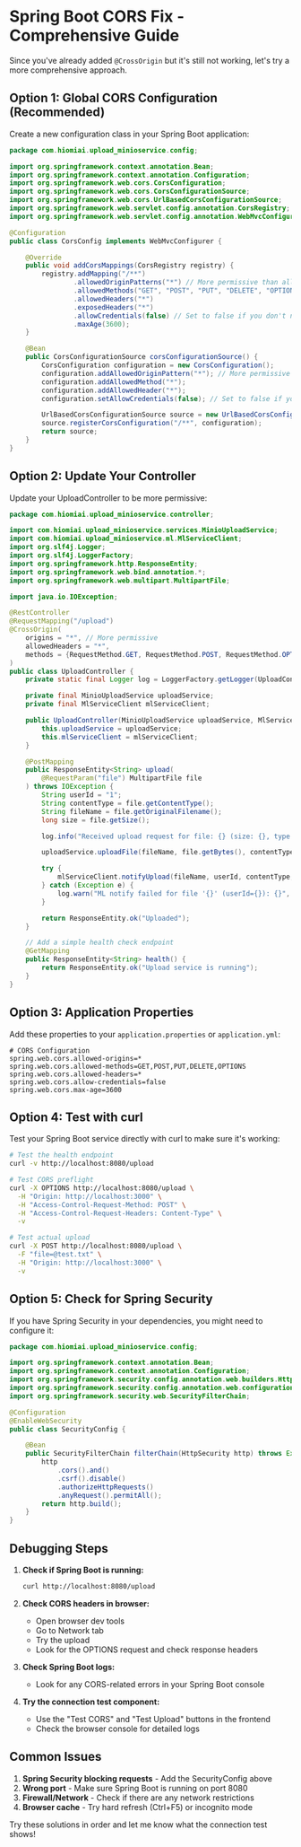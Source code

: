 # Spring Boot CORS Fix - Comprehensive Guide

Since you've already added `@CrossOrigin` but it's still not working, let's try a more comprehensive approach.

## Option 1: Global CORS Configuration (Recommended)

Create a new configuration class in your Spring Boot application:

```java
package com.hiomiai.upload_minioservice.config;

import org.springframework.context.annotation.Bean;
import org.springframework.context.annotation.Configuration;
import org.springframework.web.cors.CorsConfiguration;
import org.springframework.web.cors.CorsConfigurationSource;
import org.springframework.web.cors.UrlBasedCorsConfigurationSource;
import org.springframework.web.servlet.config.annotation.CorsRegistry;
import org.springframework.web.servlet.config.annotation.WebMvcConfigurer;

@Configuration
public class CorsConfig implements WebMvcConfigurer {

    @Override
    public void addCorsMappings(CorsRegistry registry) {
        registry.addMapping("/**")
                .allowedOriginPatterns("*") // More permissive than allowedOrigins
                .allowedMethods("GET", "POST", "PUT", "DELETE", "OPTIONS", "HEAD")
                .allowedHeaders("*")
                .exposedHeaders("*")
                .allowCredentials(false) // Set to false if you don't need credentials
                .maxAge(3600);
    }

    @Bean
    public CorsConfigurationSource corsConfigurationSource() {
        CorsConfiguration configuration = new CorsConfiguration();
        configuration.addAllowedOriginPattern("*"); // More permissive
        configuration.addAllowedMethod("*");
        configuration.addAllowedHeader("*");
        configuration.setAllowCredentials(false); // Set to false if you don't need credentials

        UrlBasedCorsConfigurationSource source = new UrlBasedCorsConfigurationSource();
        source.registerCorsConfiguration("/**", configuration);
        return source;
    }
}
```

## Option 2: Update Your Controller

Update your UploadController to be more permissive:

```java
package com.hiomiai.upload_minioservice.controller;

import com.hiomiai.upload_minioservice.services.MinioUploadService;
import com.hiomiai.upload_minioservice.ml.MlServiceClient;
import org.slf4j.Logger;
import org.slf4j.LoggerFactory;
import org.springframework.http.ResponseEntity;
import org.springframework.web.bind.annotation.*;
import org.springframework.web.multipart.MultipartFile;

import java.io.IOException;

@RestController
@RequestMapping("/upload")
@CrossOrigin(
    origins = "*", // More permissive
    allowedHeaders = "*",
    methods = {RequestMethod.GET, RequestMethod.POST, RequestMethod.OPTIONS}
)
public class UploadController {
    private static final Logger log = LoggerFactory.getLogger(UploadController.class);

    private final MinioUploadService uploadService;
    private final MlServiceClient mlServiceClient;

    public UploadController(MinioUploadService uploadService, MlServiceClient mlServiceClient) {
        this.uploadService = uploadService;
        this.mlServiceClient = mlServiceClient;
    }

    @PostMapping
    public ResponseEntity<String> upload(
        @RequestParam("file") MultipartFile file
    ) throws IOException {
        String userId = "1";
        String contentType = file.getContentType();
        String fileName = file.getOriginalFilename();
        long size = file.getSize();

        log.info("Received upload request for file: {} (size: {}, type: {})", fileName, size, contentType);

        uploadService.uploadFile(fileName, file.getBytes(), contentType);

        try {
            mlServiceClient.notifyUpload(fileName, userId, contentType, size);
        } catch (Exception e) {
            log.warn("ML notify failed for file '{}' (userId={}): {}", fileName, userId, e.getMessage());
        }

        return ResponseEntity.ok("Uploaded");
    }

    // Add a simple health check endpoint
    @GetMapping
    public ResponseEntity<String> health() {
        return ResponseEntity.ok("Upload service is running");
    }
}
```

## Option 3: Application Properties

Add these properties to your `application.properties` or `application.yml`:

```properties
# CORS Configuration
spring.web.cors.allowed-origins=*
spring.web.cors.allowed-methods=GET,POST,PUT,DELETE,OPTIONS
spring.web.cors.allowed-headers=*
spring.web.cors.allow-credentials=false
spring.web.cors.max-age=3600
```

## Option 4: Test with curl

Test your Spring Boot service directly with curl to make sure it's working:

```bash
# Test the health endpoint
curl -v http://localhost:8080/upload

# Test CORS preflight
curl -X OPTIONS http://localhost:8080/upload \
  -H "Origin: http://localhost:3000" \
  -H "Access-Control-Request-Method: POST" \
  -H "Access-Control-Request-Headers: Content-Type" \
  -v

# Test actual upload
curl -X POST http://localhost:8080/upload \
  -F "file=@test.txt" \
  -H "Origin: http://localhost:3000" \
  -v
```

## Option 5: Check for Spring Security

If you have Spring Security in your dependencies, you might need to configure it:

```java
package com.hiomiai.upload_minioservice.config;

import org.springframework.context.annotation.Bean;
import org.springframework.context.annotation.Configuration;
import org.springframework.security.config.annotation.web.builders.HttpSecurity;
import org.springframework.security.config.annotation.web.configuration.EnableWebSecurity;
import org.springframework.security.web.SecurityFilterChain;

@Configuration
@EnableWebSecurity
public class SecurityConfig {

    @Bean
    public SecurityFilterChain filterChain(HttpSecurity http) throws Exception {
        http
            .cors().and()
            .csrf().disable()
            .authorizeHttpRequests()
            .anyRequest().permitAll();
        return http.build();
    }
}
```

## Debugging Steps

1. **Check if Spring Boot is running:**

   ```bash
   curl http://localhost:8080/upload
   ```

2. **Check CORS headers in browser:**

   - Open browser dev tools
   - Go to Network tab
   - Try the upload
   - Look for the OPTIONS request and check response headers

3. **Check Spring Boot logs:**

   - Look for any CORS-related errors in your Spring Boot console

4. **Try the connection test component:**
   - Use the "Test CORS" and "Test Upload" buttons in the frontend
   - Check the browser console for detailed logs

## Common Issues

1. **Spring Security blocking requests** - Add the SecurityConfig above
2. **Wrong port** - Make sure Spring Boot is running on port 8080
3. **Firewall/Network** - Check if there are any network restrictions
4. **Browser cache** - Try hard refresh (Ctrl+F5) or incognito mode

Try these solutions in order and let me know what the connection test shows!


